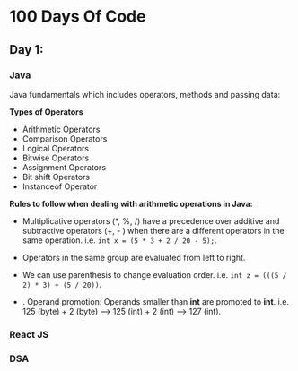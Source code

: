 # 100 Days Of Code
## Day 1:
### Java
Java fundamentals which includes operators, methods and passing data:

**Types of Operators**

 - Arithmetic Operators
 - Comparison Operators
 - Logical Operators
 - Bitwise Operators
 - Assignment Operators
 - Bit shift Operators
 - Instanceof Operator

**Rules to follow when dealing with arithmetic operations in Java:**

 - Multiplicative operators (*, %, /) have a precedence over additive and subtractive operators (+, - ) when there are a different operators in the same operation. i.e. `int x = (5 * 3 + 2 / 20 - 5);`. 
 - Operators in the same group are evaluated from left to right.
 - We can use parenthesis to change evaluation order. i.e. `int z = (((5 / 2) * 3) + (5 / 20))`.
 

 - . Operand promotion: Operands smaller than **int** are promoted to **int**.               i.e. 125 (byte) + 2 (byte) --> 125 (int) + 2 (int) --> 127 (int).


### React JS


### DSA
